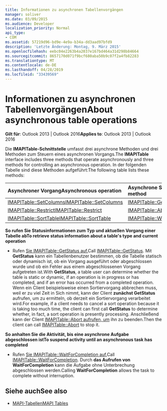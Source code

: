 ```yaml
---
title: Informationen zu asynchronen Tabellenvorgängen
manager: soliver
ms.date: 03/09/2015
ms.audience: Developer
localization_priority: Normal
api_type:
- COM
ms.assetid: 57219d96-bd9e-4e9a-b34a-dd3aad97bfd9
description: 'Letzte Änderung: Montag, 9. März 2015'
ms.openlocfilehash: eebc04e2263b4a2037e167bd464a31d298b84664
ms.sourcegitcommit: 8657170d071f9bcf680aba50b9c07f2a4fb82283
ms.translationtype: MT
ms.contentlocale: de-DE
ms.lasthandoff: 04/28/2019
ms.locfileid: "33439569"
---
```

# <a name="about-asynchronous-table-operations"></a><span data-ttu-id="5c3d0-103">Informationen zu asynchronen Tabellenvorgängen</span><span class="sxs-lookup"><span data-stu-id="5c3d0-103">About asynchronous table operations</span></span>
 
<span data-ttu-id="5c3d0-104">**Gilt für**: Outlook 2013 | Outlook 2016</span><span class="sxs-lookup"><span data-stu-id="5c3d0-104">**Applies to**: Outlook 2013 | Outlook 2016</span></span> 
  
<span data-ttu-id="5c3d0-105">Die **IMAPITable-Schnittstelle** umfasst drei asynchrone Methoden und drei Methoden zum Steuern eines asynchronen Vorgangs.</span><span class="sxs-lookup"><span data-stu-id="5c3d0-105">The **IMAPITable** interface includes three methods that operate asynchronously and three methods for controlling an asynchronous operation.</span></span> <span data-ttu-id="5c3d0-106">In der folgenden Tabelle sind diese Methoden aufgeführt:</span><span class="sxs-lookup"><span data-stu-id="5c3d0-106">The following table lists these methods:</span></span> 
  
|<span data-ttu-id="5c3d0-107">**Asynchroner Vorgang**</span><span class="sxs-lookup"><span data-stu-id="5c3d0-107">**Asynchronous operation**</span></span>|<span data-ttu-id="5c3d0-108">**Asynchrone Steuerelementmethode**</span><span class="sxs-lookup"><span data-stu-id="5c3d0-108">**Asynchronous control method**</span></span>|
|:-----|:-----|
|[<span data-ttu-id="5c3d0-109">IMAPITable::SetColumns</span><span class="sxs-lookup"><span data-stu-id="5c3d0-109">IMAPITable::SetColumns</span></span>](imapitable-setcolumns.md) <br/> |[<span data-ttu-id="5c3d0-110">IMAPITable::GetStatus</span><span class="sxs-lookup"><span data-stu-id="5c3d0-110">IMAPITable::GetStatus</span></span>](imapitable-getstatus.md) <br/> |
|[<span data-ttu-id="5c3d0-111">IMAPITable::Restrict</span><span class="sxs-lookup"><span data-stu-id="5c3d0-111">IMAPITable::Restrict</span></span>](imapitable-restrict.md) <br/> |[<span data-ttu-id="5c3d0-112">IMAPITable::Abort</span><span class="sxs-lookup"><span data-stu-id="5c3d0-112">IMAPITable::Abort</span></span>](imapitable-abort.md) <br/> |
|[<span data-ttu-id="5c3d0-113">IMAPITable::SortTable</span><span class="sxs-lookup"><span data-stu-id="5c3d0-113">IMAPITable::SortTable</span></span>](imapitable-sorttable.md) <br/> |[<span data-ttu-id="5c3d0-114">IMAPITable::WaitForCompletion</span><span class="sxs-lookup"><span data-stu-id="5c3d0-114">IMAPITable::WaitForCompletion</span></span>](imapitable-waitforcompletion.md) <br/> |
   
<span data-ttu-id="5c3d0-115">**So rufen Sie Statusinformationen zum Typ und aktuellen Vorgang einer Tabelle ab**</span><span class="sxs-lookup"><span data-stu-id="5c3d0-115">**To retrieve status information about a table's type and current operation**</span></span>
  
- <span data-ttu-id="5c3d0-116">Rufen [Sie IMAPITable::GetStatus auf.](imapitable-getstatus.md)</span><span class="sxs-lookup"><span data-stu-id="5c3d0-116">Call [IMAPITable::GetStatus](imapitable-getstatus.md).</span></span> <span data-ttu-id="5c3d0-117">Mit **GetStatus** kann ein Tabellenbenutzer bestimmen, ob die Tabelle statisch oder dynamisch ist, ob ein Vorgang ausgeführt oder abgeschlossen wurde und ob ein Fehler aus einem abgeschlossenen Vorgang aufgetreten ist.</span><span class="sxs-lookup"><span data-stu-id="5c3d0-117">With **GetStatus**, a table user can determine whether the table is static or dynamic, if an operation is in progress or has completed, and if an error has occurred from a completed operation.</span></span> <span data-ttu-id="5c3d0-118">Wenn ein Client beispielsweise einen Sortiervorgang abbrechen muss, weil er zu viel Zeit in Sich nimmt, kann der Client **zunächst GetStatus** aufrufen, um zu ermitteln, ob derzeit ein Sortiervorgang verarbeitet wird.</span><span class="sxs-lookup"><span data-stu-id="5c3d0-118">For example, if a client needs to cancel a sort operation because it is taking too much time, the client can first call **GetStatus** to determine whether, in fact, a sort operation is presently processing.</span></span> <span data-ttu-id="5c3d0-119">Anschließend kann der Client [IMAPITable::Abort aufrufen, um](imapitable-abort.md) ihn zu beenden.</span><span class="sxs-lookup"><span data-stu-id="5c3d0-119">Then the client can call [IMAPITable::Abort](imapitable-abort.md) to stop it.</span></span> 
    
<span data-ttu-id="5c3d0-120">**So anhalten Sie die Aktivität, bis eine asynchrone Aufgabe abgeschlossen ist**</span><span class="sxs-lookup"><span data-stu-id="5c3d0-120">**To suspend activity until an asynchronous task has completed**</span></span>
  
- <span data-ttu-id="5c3d0-121">Rufen [Sie IMAPITable::WaitForCompletion auf.](imapitable-waitforcompletion.md)</span><span class="sxs-lookup"><span data-stu-id="5c3d0-121">Call [IMAPITable::WaitForCompletion](imapitable-waitforcompletion.md).</span></span> <span data-ttu-id="5c3d0-122">Durch **das Aufrufen von WaitForCompletion** kann die Aufgabe ohne Unterbrechung abgeschlossen werden.</span><span class="sxs-lookup"><span data-stu-id="5c3d0-122">Calling **WaitForCompletion** allows the task to complete without interruption.</span></span> 
    
## <a name="see-also"></a><span data-ttu-id="5c3d0-123">Siehe auch</span><span class="sxs-lookup"><span data-stu-id="5c3d0-123">See also</span></span>

- [<span data-ttu-id="5c3d0-124">MAPI-Tabellen</span><span class="sxs-lookup"><span data-stu-id="5c3d0-124">MAPI Tables</span></span>](mapi-tables.md)

